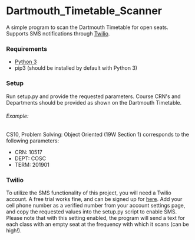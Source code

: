 # Dartmouth_Timetable_Scanner
A simple program to scan the Dartmouth Timetable for open seats. Supports SMS notifications through [Twilio](https://www.twilio.com).

### Requirements

- [Python 3](https://www.python.org/downloads/)
- pip3 (should be installed by default with Python 3)

### Setup

Run setup.py and provide the requested parameters. Course CRN's and Departments should be provided as shown on the Dartmouth Timetable.

###### Example:
CS10, Problem Solving: Object Oriented (19W Section 1) corresponds to the following parameters:
- CRN: 10517
- DEPT: COSC
- TERM: 201901

### Twilio

To utilize the SMS functionality of this project, you will need a Twilio account. A free trial works fine, and can be signed up for [here](https://www.twilio.com/try-twilio). Add your cell phone number as a verified number from your account settings page, and copy the requested values into the setup.py script to enable SMS. Please note that with this setting enabled, the program will send a text for each class with an empty seat at the frequency with which it scans (can be high!).